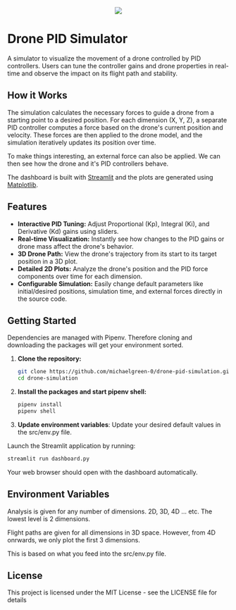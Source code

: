 <p align="center">
  <img src="https://github.com/user-attachments/assets/bf0757d4-8981-447b-82ca-775d5a28f6a5" />
</p>

# Drone PID Simulator

A simulator to visualize the movement of a drone controlled by PID controllers. Users can tune the controller gains and drone properties in real-time and observe the impact on its flight path and stability.

## How it Works
The simulation calculates the necessary forces to guide a drone from a starting point to a desired position. For each dimension (X, Y, Z), a separate PID controller computes a force based on the drone's current position and velocity. These forces are then applied to the drone model, and the simulation iteratively updates its position over time.

To make things interesting, an external force can also be applied. We can then see how the drone and it's PID controllers behave.

The dashboard is built with [Streamlit](https://streamlit.io/) and the plots are generated using [Matplotlib](https://matplotlib.org/).

## Features

- **Interactive PID Tuning:** Adjust Proportional (Kp), Integral (Ki), and Derivative (Kd) gains using sliders.
- **Real-time Visualization:** Instantly see how changes to the PID gains or drone mass affect the drone's behavior.
- **3D Drone Path:** View the drone's trajectory from its start to its target position in a 3D plot.
- **Detailed 2D Plots:** Analyze the drone's position and the PID force components over time for each dimension.
- **Configurable Simulation:** Easily change default parameters like initial/desired positions, simulation time, and external forces directly in the source code.

## Getting Started

Dependencies are managed with Pipenv. Therefore cloning and downloading the packages will get your environment sorted.

1.  **Clone the repository:**
    ```bash
    git clone https://github.com/michaelgreen-0/drone-pid-simulation.git
    cd drone-simulation
    ```

2.  **Install the packages and start pipenv shell:**
    ```bash
    pipenv install
    pipenv shell
    ```

3. **Update environment variables**: Update your desired default values in the src/env.py file.

Launch the Streamlit application by running:
```bash
streamlit run dashboard.py
```
Your web browser should open with the dashboard automatically.

## Environment Variables

Analysis is given for any number of dimensions. 2D, 3D, 4D ... etc. The lowest level is 2 dimensions.

Flight paths are given for all dimensions in 3D space. However, from 4D onrwards, we only plot the first 3 dimensions.

This is based on what you feed into the src/env.py file.

## License

This project is licensed under the MIT License - see the LICENSE file for details
